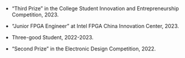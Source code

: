 - “Third Prize” in the College Student Innovation and Entrepreneurship Competition, 2023.

- “Junior FPGA Engineer” at Intel FPGA China Innovation Center, 2023.

- Three-good Student, 2022-2023.

- “Second Prize” in the Electronic Design Competition, 2022.
